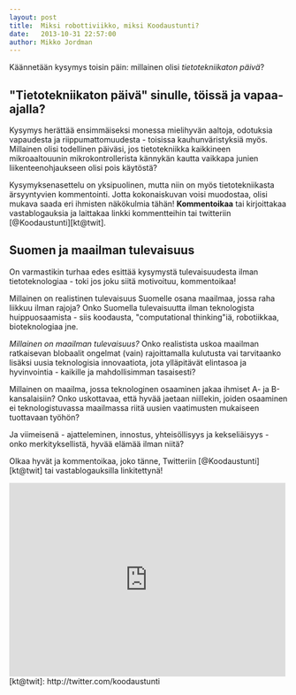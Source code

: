 ```yaml
---
layout: post
title:  Miksi robottiviikko, miksi Koodaustunti?
date:   2013-10-31 22:57:00
author: Mikko Jordman
---
```


Käännetään kysymys toisin päin: millainen olisi _tietotekniikaton päivä_?

## "Tietotekniikaton päivä" sinulle, töissä ja vapaa-ajalla? 

Kysymys herättää ensimmäiseksi monessa mielihyvän aaltoja, odotuksia vapaudesta ja riippumattomuudesta - toisissa kauhunväristyksiä myös. Millainen olisi todellinen päiväsi, jos tietotekniikka kaikkineen mikroaaltouunin mikrokontrollerista kännykän kautta vaikkapa junien liikenteenohjaukseen olisi pois käytöstä?

Kysymyksenasettelu on yksipuolinen, mutta niin on myös tietotekniikasta ärsyyntyvien kommentointi. Jotta kokonaiskuvan voisi muodostaa, olisi mukava saada eri ihmisten näkökulmia tähän! __Kommentoikaa__ tai kirjoittakaa vastablogauksia ja laittakaa linkki kommentteihin tai twitteriin [@Koodaustunti][kt@twit].


## Suomen ja maailman tulevaisuus

On varmastikin turhaa edes esittää kysymystä tulevaisuudesta ilman tietoteknologiaa - toki jos joku siitä motivoituu, kommentoikaa!

Millainen on realistinen tulevaisuus Suomelle osana maailmaa, jossa raha liikkuu ilman rajoja? Onko Suomella tulevaisuutta ilman teknologista huippuosaamista - siis koodausta, "computational thinking"iä, robotiikkaa, bioteknologiaa jne.

*Millainen on maailman tulevaisuus?* Onko realistista uskoa maailman ratkaisevan blobaalit ongelmat (vain) rajoittamalla kulutusta vai tarvitaanko lisäksi uusia teknologisia innovaatiota, jota ylläpitävät elintasoa ja hyvinvointia - kaikille ja mahdollisimman tasaisesti?

Millainen on maailma, jossa teknologinen osaaminen jakaa ihmiset A- ja B-kansalaisiin? Onko uskottavaa, että hyvää jaetaan niillekin, joiden osaaminen ei teknologistuvassa maailmassa riitä uusien vaatimusten mukaiseen tuottavaan työhön?


Ja viimeisenä - ajatteleminen, innostus, yhteisöllisyys ja kekseliäisyys - onko merkityksellistä, hyvää elämää ilman niitä?


Olkaa hyvät ja kommentoikaa, joko tänne, Twitteriin [@Koodaustunti][kt@twit] tai vastablogauksilla linkitettynä!

<div class="embed-container">
	<iframe allowfullscreen="true" frameborder="0" height="350" mozallowfullscreen="true" src="https://docs.google.com/presentation/d/1P0Y0tIrIxYI_cZg95R_yCumAom25AZLd6yGIlh6TeZk/embed?start=false&amp;loop=false&amp;delayms=2500" webkitallowfullscreen="true" width="500"></iframe>
</div>
[kt@twit]: http://twitter.com/koodaustunti